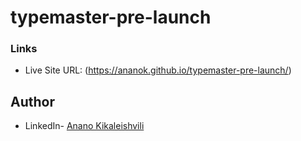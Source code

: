 # typemaster-pre-launch

### Links

- Live Site URL: (https://ananok.github.io/typemaster-pre-launch/)

## Author

- LinkedIn- [Anano Kikaleishvili](https://www.linkedin.com/feed/)
